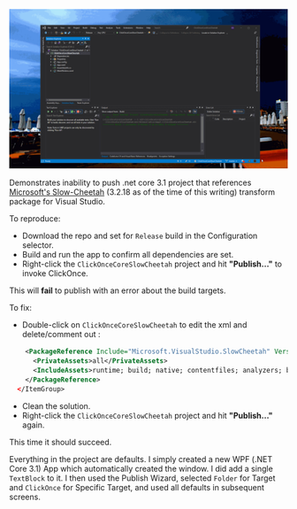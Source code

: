 <div style="text-align: center;">
    <a href="Documents/Screeny.gif" target="_blank">
        <img src="Documents/Screeny.gif" alt="Screen Shot" >
    </a>  
</div>

Demonstrates inability to push .net core 3.1 project that references
[Microsoft's Slow-Cheetah](https://github.com/microsoft/slow-cheetah) (3.2.18 as of the time of this writing) transform package for Visual Studio.

To reproduce:
- Download the repo and set for `Release` build in the Configuration selector.
- Build and run the app to confirm all dependencies are set.
- Right-click the `ClickOnceCoreSlowCheetah` project and hit **"Publish..."** to invoke ClickOnce.

This will **fail** to publish with an error about the build targets.

To fix:
- Double-click on `ClickOnceCoreSlowCheetah` to edit the xml and delete/comment out :
```xml
    <PackageReference Include="Microsoft.VisualStudio.SlowCheetah" Version="3.2.26">
      <PrivateAssets>all</PrivateAssets>
      <IncludeAssets>runtime; build; native; contentfiles; analyzers; buildtransitive</IncludeAssets>
    </PackageReference>
  </ItemGroup>
  ```
- Clean the solution.
- Right-click the `ClickOnceCoreSlowCheetah` project and hit **"Publish..."** again.

This time it should succeed. 

Everything in the project are defaults.  I simply created a new WPF (.NET Core 3.1) App which automatically created the window.  I did add a single `TextBlock` to it.  I then used the Publish Wizard, selected `Folder` for Target and `ClickOnce` for Specific Target, and used all defaults in subsequent screens.
